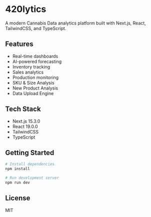# 420lytics

A modern Cannabis Data analytics platform built with Next.js, React, TailwindCSS, and TypeScript.

## Features

- Real-time dashboards
- AI-powered forecasting
- Inventory tracking
- Sales analytics
- Production monitoring
- SKU & Size Analysis
- New Product Analysis
- Data Upload Engine

## Tech Stack

- Next.js 15.3.0
- React 19.0.0
- TailwindCSS
- TypeScript

## Getting Started

```bash
# Install dependencies
npm install

# Run development server
npm run dev
```

## License

MIT
